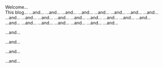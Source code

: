 Welcome...  
This blog...
...and...
...and...
...and...
...and...
...and...
...and...
...and...
...and...
...and...
...and...
...and...
...and...
...and...
...and...
...and...
...and...
...and...
...and...
...and...
...and...
...and...
...and...
...and...
...and...

...and...

...and...

...and...



...and...


